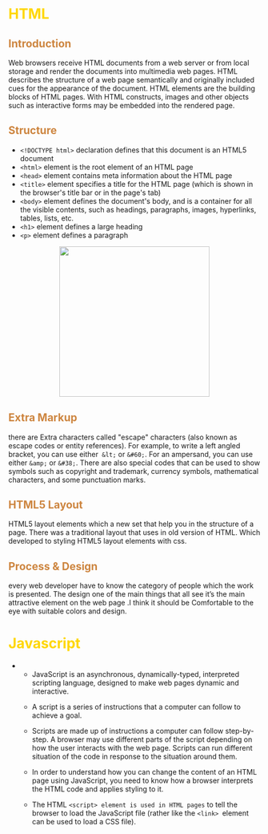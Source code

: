 
# **<span style="color:gold">HTML</span>**

##  <span style="color:peru">Introduction</span>
Web browsers receive HTML documents from a web server or from local storage and render the documents into multimedia web pages. HTML describes the structure of a web page semantically and originally included cues for the appearance of the document. HTML elements are the building blocks of HTML pages. With HTML constructs, images and other objects such as interactive forms may be embedded into the rendered page.

##  <span style="color:peru">Structure</span>

*  `<!DOCTYPE html>`  declaration defines that this document is an HTML5 document
*  `<html>` element is the root element of an HTML page
*  `<head>` element contains meta information about the HTML page
*  `<title>` element specifies a title for the HTML page (which is shown in the browser's title bar or in the page's tab)
*  `<body>` element defines the document's body, and is a container for all the visible contents, such as headings, paragraphs, images, hyperlinks, tables, lists, etc.
*  `<h1>` element defines a large heading
*  `<p>` element defines a paragraph


<p align="center">
<img src="https://bytesofgigabytes.com/IMAGES/css/structure/htmlpage.png" width="300" >

</p>



##  <span style="color:peru">Extra Markup</span>


there are Extra characters called "escape" characters
(also known as escape codes or
entity references). For example,
to write a left angled bracket,
you can use either` &lt;` or
`&#60;`. For an ampersand, you
can use either `&amp;` or `&#38;`.
There are also special codes
that can be used to show
symbols such as copyright and
trademark, currency symbols,
mathematical characters, and
some punctuation marks.

##  <span style="color:peru">HTML5 Layout</span>

HTML5 layout elements which a new set that help you in the structure of a page. There was a traditional layout that uses in old version of HTML. Which developed to styling HTML5 layout elements with css.


##  <span style="color:peru">Process & Design</span>

every web developer have to know the category of people which the work is presented. The design one of the main things that all see it’s the main attractive element on the web page .I think it should be Comfortable to the eye with suitable colors and design.



#  **<span style="color:gold">Javascript</span>**

* 
   * JavaScript is an asynchronous, dynamically-typed, interpreted scripting language, designed to make web pages dynamic and interactive.


   - A script is a series of instructions that a computer can follow to achieve a goal.

   - Scripts are made up of instructions a computer can follow step-by-step. A browser may use different parts of the script depending on how the user interacts with the web page. Scripts can run different situation of the code in response to the situation around them. 
    - In order to understand how you can change the content of an HTML
page using JavaScript, you need to know how a browser interprets the
HTML code and applies styling to it.
    - The HTML `<script> element is used in HTML pages`
to tell the browser to load the JavaScript file (rather like
the `<link> `element can be used to load a CSS file).



  